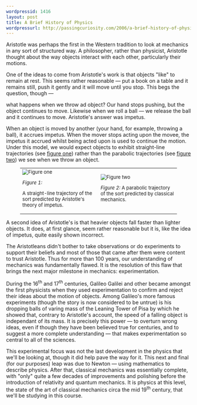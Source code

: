 ```yaml
--- 
wordpressid: 1416
layout: post
title: A Brief History of Physics
wordpressurl: http://passingcuriosity.com/2006/a-brief-history-of-physics/
---
```

<p>Aristotle was perhaps the first in the Western tradition to
look at mechanics in any sort of structured way. A philosopher,
rather than physicist, Aristotle thought about the way objects
interact with each other, particularly their motions.</p>

<!--more-->

<p>One of the ideas to come from Aristotle's work is that objects
"like" to remain at rest. This seems rather reasonable &mdash;
put a book on a table and it remains still, push it gently and it
will move until you stop. This begs the question, though &mdash;

what happens when we throw ad object? Our hand stops pushing, but
the object continues to move. Likewise when we roll a ball
&mdash; we release the ball and it continues to move. Aristotle's
answer was impetus.</p>

<p>When an object is moved by another (your hand, for example,
throwing a ball), it accrues impetus. When the mover stops acting
upon the movee, the impetus it accrued whilst being acted upon is
used to continue the motion. Under this model, we would expect
objects to exhibit straight-line trajectories (see 
<a href="#hist-fig-1">figure one</a>) rather than the parabolic
trajectories (see <a href="#hist-fig-2">figure two</a>) we see
when we throw an object.</p>

<table style="width: 85%; margin: 0 auto; font-size: small;">
<tr><td>
<img src="figure1.png" title="Figure one" />
<p><a name="hist-fig-1"><em>Figure 1:</em></a> 

A straight-line trajectory of the sort predicted 
by Aristotle's theory of impetus.</p>
</td>
<td>
<img src="figure2.png" title="Figure two" />
<p><a name="hist-fig-2"><em>Figure 2:</em></a> 
A parabolic trajectory of the sort predicted 
by classical mechanics.</p>
</td></tr>
</table>

<p>A second idea of Aristotle's is that heavier objects fall
faster than lighter objects. It does, at first glance, seem
rather reasonable but it is, like the idea of impetus, quite
easily shown incorrect.</p>

<p>The Aristotleans didn't bother to take observations or do
experiments to support their beliefs and most of those that came
after them were content to trust Aristotle. Thus for more than
100 years, our understanding of mechanics was fundamentally
flawed. It is the resolution of this flaw that brings the next
major milestone in mechanics: experimentation.</p>

<p>During the 16<sup>th</sup> and 17<sup>th</sup> centuries,
Galileo Galilei and other became amongst the first physicists
when they used experimentation to confirm and reject their ideas
about the motion of objects. Among Galileo's more famous
experiments (though the story is now considered to be untrue) is
his dropping balls of varing mass of the Leaning Tower of Pisa by
which he showed that, contrary to Aristotle's account, the speed
of a falling object is independant of its mass. It is precisely
this power &mdash; to overturn wrong ideas, even if though they
have been believed true for centuries, and to suggest a more
complete understanding &mdash; that makes experimentation so
central to all of the sciences.</p>

<p>This experimental focus was not the last development in the
physics that we'll be looking at, though it did help pave the way
for it. This next and final (for our purposes) leap was due to 
Newton &mdash; using mathematics to describe physics. After that,
classical mechanics was essentially complete, with "only" quite a
few decades of improvements and polishing before the introduction
of relativity and quantum mechanics. It is physics at this level,
the state of the art of classical mechanics circa the mid
19<sup>th</sup> century, that we'll be studying in this
course.</p>
